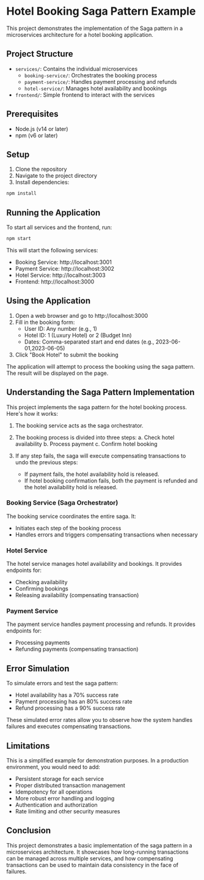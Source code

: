 # Hotel Booking Saga Pattern Example

This project demonstrates the implementation of the Saga pattern in a microservices architecture for a hotel booking application.

## Project Structure

- `services/`: Contains the individual microservices
  - `booking-service/`: Orchestrates the booking process
  - `payment-service/`: Handles payment processing and refunds
  - `hotel-service/`: Manages hotel availability and bookings
- `frontend/`: Simple frontend to interact with the services

## Prerequisites

- Node.js (v14 or later)
- npm (v6 or later)

## Setup

1. Clone the repository
2. Navigate to the project directory
3. Install dependencies:

```bash
npm install
```

## Running the Application

To start all services and the frontend, run:

```bash
npm start
```

This will start the following services:

- Booking Service: http://localhost:3001
- Payment Service: http://localhost:3002
- Hotel Service: http://localhost:3003
- Frontend: http://localhost:3000

## Using the Application

1. Open a web browser and go to http://localhost:3000
2. Fill in the booking form:
   - User ID: Any number (e.g., 1)
   - Hotel ID: 1 (Luxury Hotel) or 2 (Budget Inn)
   - Dates: Comma-separated start and end dates (e.g., 2023-06-01,2023-06-05)
3. Click "Book Hotel" to submit the booking

The application will attempt to process the booking using the saga pattern. The result will be displayed on the page.

## Understanding the Saga Pattern Implementation

This project implements the saga pattern for the hotel booking process. Here's how it works:

1. The booking service acts as the saga orchestrator.
2. The booking process is divided into three steps:
   a. Check hotel availability
   b. Process payment
   c. Confirm hotel booking

3. If any step fails, the saga will execute compensating transactions to undo the previous steps:
   - If payment fails, the hotel availability hold is released.
   - If hotel booking confirmation fails, both the payment is refunded and the hotel availability hold is released.

### Booking Service (Saga Orchestrator)

The booking service coordinates the entire saga. It:

- Initiates each step of the booking process
- Handles errors and triggers compensating transactions when necessary

### Hotel Service

The hotel service manages hotel availability and bookings. It provides endpoints for:

- Checking availability
- Confirming bookings
- Releasing availability (compensating transaction)

### Payment Service

The payment service handles payment processing and refunds. It provides endpoints for:

- Processing payments
- Refunding payments (compensating transaction)

## Error Simulation

To simulate errors and test the saga pattern:

- Hotel availability has a 70% success rate
- Payment processing has an 80% success rate
- Refund processing has a 90% success rate

These simulated error rates allow you to observe how the system handles failures and executes compensating transactions.

## Limitations

This is a simplified example for demonstration purposes. In a production environment, you would need to add:

- Persistent storage for each service
- Proper distributed transaction management
- Idempotency for all operations
- More robust error handling and logging
- Authentication and authorization
- Rate limiting and other security measures

## Conclusion

This project demonstrates a basic implementation of the saga pattern in a microservices architecture. It showcases how long-running transactions can be managed across multiple services, and how compensating transactions can be used to maintain data consistency in the face of failures.
